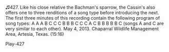 ♫427. Like his close relative the Bachman's sparrow, the Cassin's also
offers one to three renditions of a song type before introducing the
next. The first three minutes of this recording contain the following
program of song types: A A A B C C C B B B C C C A C B B B B B C (songs
A and C are very similar to each other). May 4, 2013. Chaparral Wildlife
Management Area, Artesia, Texas. (15:16)

Play-427


